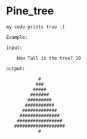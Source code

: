 # Pine_tree
    
    my code prints tree :)  

    Example:
    
    input:

        How Tall is the tree? 10
               
    output:

                #          
               ###         
              #####        
             #######       
            #########      
           ###########     
          #############    
         ###############   
        #################  
       ################### 
                #     
